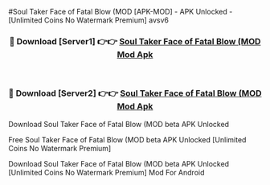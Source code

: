 #Soul Taker Face of Fatal Blow (MOD [APK-MOD] - APK Unlocked - [Unlimited Coins No Watermark Premium] avsv6



<div align="center">

<h3>🔴 Download [Server1] 👉👉 <a href="https://momento.my/?title=Soul_Taker_Face_of_Fatal_Blow_(MOD">Soul Taker Face of Fatal Blow (MOD Mod Apk</a></h3><br>

<h3>🔴 Download [Server2] 👉👉 <a href="https://momento.my/?title=Soul_Taker_Face_of_Fatal_Blow_(MOD">Soul Taker Face of Fatal Blow (MOD Mod Apk</a></h3>
</div>



Download Soul Taker Face of Fatal Blow (MOD beta APK Unlocked

Free Soul Taker Face of Fatal Blow (MOD beta APK Unlocked [Unlimited Coins No Watermark Premium]

Download Soul Taker Face of Fatal Blow (MOD beta APK Unlocked [Unlimited Coins No Watermark Premium] Mod For Android
